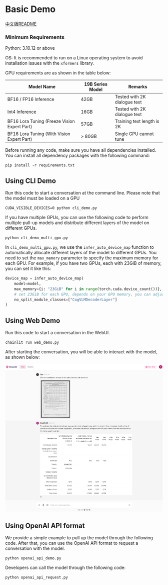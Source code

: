 # Basic Demo

[中文版README](./README_zh.md)

### Minimum Requirements

Python: 3.10.12 or above

OS: It is recommended to run on a Linux operating system to avoid installation issues with the `xformers` library.

GPU requirements are as shown in the table below:

| Model Name                                   | 19B Series Model | Remarks                      |
|----------------------------------------------|------------------|------------------------------|
| BF16 / FP16 Inference                        | 42GB             | Tested with 2K dialogue text |
| Int4 Inference                               | 16GB             | Tested with 2K dialogue text |
| BF16 Lora Tuning (Freeze Vision Expert Part) | 57GB             | Training text length is 2K   |
| BF16 Lora Tuning (With Vision Expert Part)   | \> 80GB          | Single GPU cannot tune       |

Before running any code, make sure you have all dependencies installed. You can install all dependency packages with the
following command:

```shell
pip install -r requirements.txt
```

## Using CLI Demo

Run this code to start a conversation at the command line. Please note that the model must be loaded on a GPU

```shell
CUDA_VISIBLE_DEVICES=0 python cli_demo.py
```

If you have multiple GPUs, you can use the following code to perform multiple pull-up models and distribute different
layers of the model on different GPUs.

```shell
python cli_demo_multi_gpu.py
```

In `cli_demo_multi_gpu.py`, we use the `infer_auto_device_map` function to automatically allocate different layers of
the model to different GPUs. You need to set the `max_memory` parameter to specify the maximum memory for each GPU. For
example, if you have two GPUs, each with 23GiB of memory, you can set it like this:

```python
device_map = infer_auto_device_map(
    model=model,
    max_memory={i: "23GiB" for i in range(torch.cuda.device_count())},
    # set 23GiB for each GPU, depends on your GPU memory, you can adjust this value
    no_split_module_classes=["CogVLMDecoderLayer"]
)
```

## Using Web Demo

Run this code to start a conversation in the WebUI.

```shell
chainlit run web_demo.py
```

After starting the conversation, you will be able to interact with the model, as shown below:

<img src="../resources/web_demo.png" alt="web_demo" width="600" />

## Using OpenAI API format

We provide a simple example to pull up the model through the following code. After that, you can use the OpenAI API
format to request a conversation with the model.

```shell
python openai_api_demo.py
```

Developers can call the model through the following code:

```shell
python openai_api_request.py